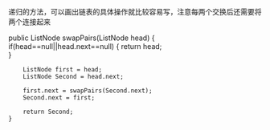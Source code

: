 递归的方法，可以画出链表的具体操作就比较容易写，注意每两个交换后还需要将两个连接起来

public ListNode swapPairs(ListNode head) {
        if(head==null||head.next==null)
        {
            return head;   
        }

        ListNode first = head;
        ListNode Second = head.next;

        first.next = swapPairs(Second.next);
        Second.next = first;

        return Second;
    }

